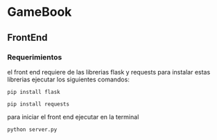 # GameBook
 
## FrontEnd

### Requerimientos
el front end requiere de las librerias flask y requests para instalar estas librerias ejecutar los siguientes comandos:
```
pip install flask
```
```
pip install requests
```



para iniciar el front end ejecutar en la terminal
```
python server.py
```
